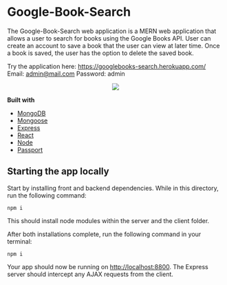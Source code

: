 # Google-Book-Search

The Google-Book-Search web application is a MERN web application that allows a user to search for books using the Google Books API. User can create an account to save a book that the user can view at later time. Once a book is saved, the user has the option to delete the saved book.

Try the application here: https://googlebooks-search.herokuapp.com/
Email: admin@mail.com
Password: admin

<p align="center">
<img  src="https://github.com/ChanRahar/UpdatedGoogleBook/blob/master/client/public/googlebook.png">
</p>

<b>Built with</b>
- [MongoDB](https://www.mongodb.com/)
- [Mongoose](https://mongoosejs.com/)
- [Express](https://expressjs.com/)
- [React](https://reactjs.org/)
- [Node](https://nodejs.org/en/)
- [Passport](http://www.passportjs.org/)

## Starting the app locally

Start by installing front and backend dependencies. While in this directory, run the following command:

```
npm i
```

This should install node modules within the server and the client folder.

After both installations complete, run the following command in your terminal:

```
npm i
```

Your app should now be running on <http://localhost:8800>. The Express server should intercept any AJAX requests from the client.
